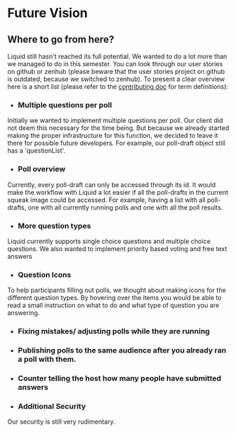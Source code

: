 # Future Vision

## Where to go from here?
Liquid still hasn't reached its full potential. We wanted to do a lot more than we managed to do in this semester. You can look through our user stories on github or zenhub (please beware that the user stories project on github is outdated, because we switched to zenhub). To present a clear overview here is a short list (please refer to the  [contributing doc](https://github.com/hpi-swa-teaching/Liquid/blob/main/CONTRIBUTING.md) for term definitions):
- ### Multiple questions per poll 
Initially we wanted to  implement multiple questions per poll. Our client did not deem this  necessary for the time being. But because we already started making the proper infrastructure for this function, we decided to leave it there for possible future developers. For example, our poll-draft object still has a 'questionList'.
- ### Poll overview
Currently, every poll-draft can only be accessed through its id. It would make the workflow with Liquid a lot easier if all the poll-drafts in the current squeak image could be accessed. For example, having a list with all poll-drafts, one with all currently running polls and one with all the poll results.
- ### More question types 
Liquid currently supports single choice questions and multiple choice questions. We also  wanted to implement priority based voting and free text answers
- ### Question Icons
To help participants filling out polls, we thought about making icons for the different question types. By hovering over the items you would be able to read a small instruction on what to do and what  type of question you are answering.
- ### Fixing mistakes/ adjusting polls while they are running
- ### Publishing polls to the same audience after you already ran a poll with them.
- ### Counter telling the host how many people have submitted answers
- ### Additional Security 
Our security is still very rudimentary.